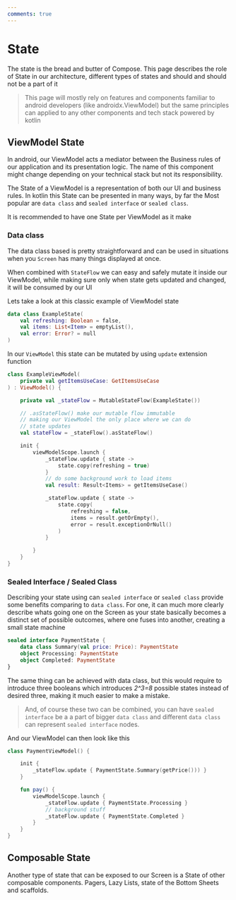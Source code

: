 ```yaml
---
comments: true
---
```



# State
The state is the bread and butter of Compose. This page describes the role of State in our architecture, different types of states and should and should not be a part of it


> This page will mostly rely on features and components familiar to android developers (like androidx.ViewModel) but the same principles can applied to any other components and tech stack powered by kotlin

## ViewModel State
In android, our ViewModel acts a mediator between the Business rules of our application and its presentation logic. The name of this component might change depending on your technical stack but not its responsibility. 

The State of a ViewModel is a representation of both our UI and business rules. In kotlin this State can be presented in many ways, by far the Most popular are `data class` and `sealed interface` or `sealed class`.

It is recommended to have one State per ViewModel as it make

### Data class
The data class based is pretty straightforward and can be used in situations when you `Screen` has many things displayed at once.

When combined with `StateFlow` we can easy and safely mutate it inside our ViewModel, while making sure only when state gets updated and changed, it will be consumed by our UI

Lets take a look at this classic example of ViewModel state

```kotlin
data class ExampleState(
    val refreshing: Boolean = false,
    val items: List<Item> = emptyList(),
    val error: Error? = null
)
```

In our `ViewModel` this state can be mutated by using `update` extension function

```kotlin
class ExampleViewModel(
    private val getItemsUseCase: GetItemsUseCase
) : ViewModel() {

    private val _stateFlow = MutableStateFlow(ExampleState())

    // .asStateFlow() make our mutable flow immutable
    // making our ViewModel the only place where we can do
    // state updates
    val stateFlow = _stateFlow().asStateFlow()

    init {
        viewModelScope.launch {
            _stateFlow.update { state -> 
                state.copy(refreshing = true)
            }
            // do some background work to load items
            val result: Result<Items> = getItemsUseCase()

            _stateFlow.update { state -> 
                state.copy(
                    refreshing = false,
                    items = result.getOrEmpty(),
                    error = result.exceptionOrNull()
                )
            }

        }
    }
}
```

### Sealed Interface / Sealed Class
Describing your state using can `sealed interface` or `sealed class` provide some benefits comparing to `data class`. For one, it can much more clearly describe whats going one on the Screen as your state basically becomes a distinct set of possible outcomes, where one fuses into another, creating a small state machine

```kotlin
sealed interface PaymentState {
    data class Summary(val price: Price): PaymentState
    object Processing: PaymentState
    object Completed: PaymentState
}
```

The same thing can be achieved with data class, but this would require to introduce three booleans which introduces *2^3=8* possible states instead of desired three, making it much easier to make a mistake. 

> And, of course these two can be combined, you can have `sealed interface` be a a part of bigger `data class` and different `data class` can represent `sealed interface` nodes.

And our ViewModel can then look like this 

```kotlin
class PaymentViewModel() {

    init {
        _stateFlow.update { PaymentState.Summary(getPrice())) }
    }

    fun pay() {
        viewModelScope.launch {
            _stateFlow.update { PaymentState.Processing }
            // background stuff
            _stateFlow.update { PaymentState.Completed }
        }
    }
}
```


## Composable State
Another type of state that can be exposed to our Screen is a State of other composable components. Pagers, Lazy Lists, state of the Bottom Sheets and scaffolds. 
